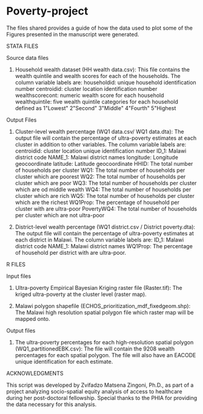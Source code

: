 # Poverty-project
The files shared provides a guide of how the data used to plot some of the Figures presented in the manuscript were generated.

STATA FILES

Source data files

1. Household wealth dataset (HH wealth data.csv): This file contains the wealth quintile and wealth scores for each of the households. The column variable labels are:
householdid: unique household identification number
centroidid: cluster location identification number
wealthscorecont: numeric wealth score for each household
wealthquintile: five wealth quintile categories for each household defined as 1"Lowest" 2"Second" 3"Middle" 4"Fourth" 5"Highest

Output Files

1. Cluster-level wealth percentage (WQ1 data.csv/ WQ1 data.dta): The output file will contain the percentage of ultra-poverty estimates at each cluster in addition to other variables. The column variable labels are:
centroidid: cluster location unique identification number
ID_1: Malawi district code
NAME_1: Malawi district names
longitude: Longitude geocoordinate
latitude: Latitude geocoordinate
HHID: The total number of households per cluster
WQ1: The total number of households per cluster which are poorest
WQ2: The total number of households per cluster which are poor
WQ3: The total number of households per cluster which are od middle wealth
WQ4: The total number of households per cluster which are rich
WQ5: The total number of households per cluster which are the richest
WQ1Prop: The percentage of household per cluster with are ultra-poor
PovertyWQ4: The total number of households per cluster which are not ultra-poor

2. District-level wealth percentage (WQ1 district.csv / District poverty.dta): The output file will contain the percentage of ultra-poverty estimates at each district in Malawi. The column variable labels are:
ID_1: Malawi district code
NAME_1: Malawi district names
WQ1Prop: The percentage of household per district with are ultra-poor.

R FILES

Input files

1. Ultra-poverty Empirical Bayesian Kriging raster file (Raster.tif): The kriged ultra-poverty at the cluster level (raster map).
   
2. Malawi polygon shapefile (ECHOS_prioritization_mdf_fixedgeom.shp): The Malawi high resolution spatial polygon file which raster map will be mapped onto.

Output files

1. The ultra-poverty percentages for each high-resolution spatial polygon (WQ1_partitionedEBK.csv): The file will contain the 9208 wealth percentages for each spatial polygon. The file will also have an EACODE unique identification for each estimate.
   
ACKNOWLEDGMENTS 

This script was developed by Zvifadzo Matsena Zingoni, Ph.D., as part of a project analyzing socio-spatial equity analysis of access to healthcare during her post-doctoral fellowship. Special thanks to the PHIA for providing the data necessary for this analysis.

